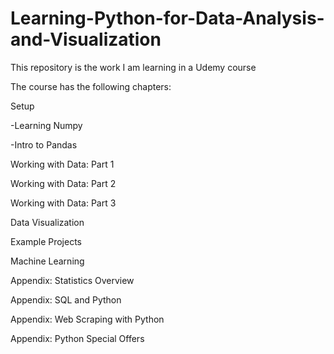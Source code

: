 # Learning-Python-for-Data-Analysis-and-Visualization

This repository is the work I am learning in a Udemy course

The course has the following chapters:

Setup

-Learning Numpy

-Intro to Pandas

Working with Data: Part 1

Working with Data: Part 2

Working with Data: Part 3

Data Visualization

Example Projects

Machine Learning

Appendix: Statistics Overview

Appendix: SQL and Python

Appendix: Web Scraping with Python

Appendix: Python Special Offers
